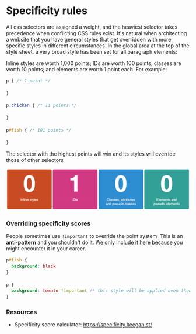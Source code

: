 # Specificity rules

All css selectors are assigned a weight, and the heaviest selector takes precedence when conflicting CSS rules exist. It's natural when architecting a website that you have general styles that get overridden with more specific styles in different circumstances. In the global area at the top of the style sheet, a very broad style has been set for all paragraph elements:


Inline styles are worth 1,000 points; IDs are worth 100 points; classes are worth 10 points; and elements are worth 1 point each. For example:
```css
p { /* 1 point */

}

p.chicken { /* 11 points */

}

p#fish { /* 101 points */

}
```

The selector with the highest points will win and its styles will override those of other selectors

<img src="../../../images/specificity_score.png" width=600>

### Overriding specificity scores

People sometimes use `!important` to override the point system. This is an **anti-pattern** and you shouldn't do it. We only include it here because you might encounter it in your career.

```css
p#fish {
  background: black
}

p {
  background: tomato !important /* this style will be applied even though p#fish has a higher specificity score */
}


```

### Resources
- Specificity score calculator: https://specificity.keegan.st/